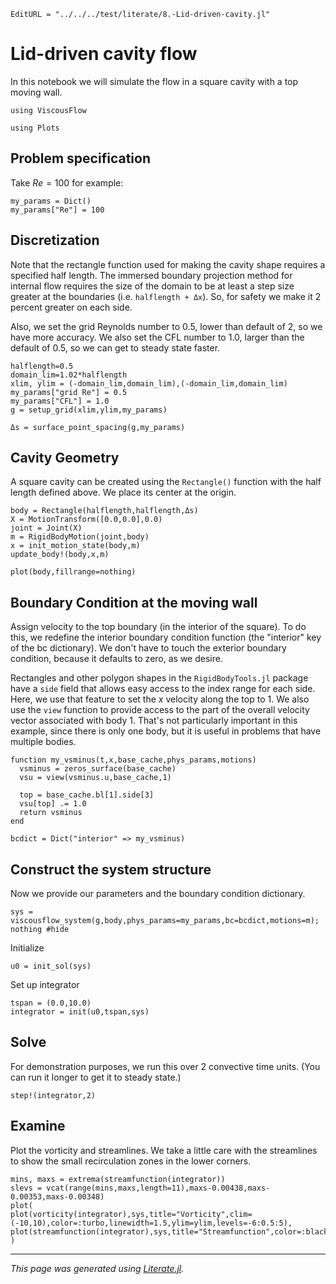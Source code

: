 ```@meta
EditURL = "../../../test/literate/8.-Lid-driven-cavity.jl"
```

# Lid-driven cavity flow
In this notebook we will simulate the flow in a square cavity with a top moving wall.

````@example 8.-Lid-driven-cavity
using ViscousFlow
````

````@example 8.-Lid-driven-cavity
using Plots
````

## Problem specification
Take $Re=100$ for example:

````@example 8.-Lid-driven-cavity
my_params = Dict()
my_params["Re"] = 100
````

## Discretization
Note that the rectangle function used for making the cavity shape requires a specified half length. The
immersed boundary projection method for internal flow requires the size of the domain to
be at least a step size greater at the boundaries (i.e. `halflength + Δx`).
So, for safety we make it 2 percent greater on each side.

Also, we set the grid Reynolds number to 0.5, lower than default of 2, so we have more
accuracy. We also set the CFL number to 1.0, larger than the default of 0.5, so we
can get to steady state faster.

````@example 8.-Lid-driven-cavity
halflength=0.5
domain_lim=1.02*halflength
xlim, ylim = (-domain_lim,domain_lim),(-domain_lim,domain_lim)
my_params["grid Re"] = 0.5
my_params["CFL"] = 1.0
g = setup_grid(xlim,ylim,my_params)

Δs = surface_point_spacing(g,my_params)
````

## Cavity Geometry
A square cavity can be created using the `Rectangle()` function with the half length defined above.
We place its center at the origin.

````@example 8.-Lid-driven-cavity
body = Rectangle(halflength,halflength,Δs)
X = MotionTransform([0.0,0.0],0.0)
joint = Joint(X)
m = RigidBodyMotion(joint,body)
x = init_motion_state(body,m)
update_body!(body,x,m)
````

````@example 8.-Lid-driven-cavity
plot(body,fillrange=nothing)
````

## Boundary Condition at the moving wall
Assign velocity to the top boundary (in the interior of the square). To do this,
we redefine the interior boundary condition function (the "interior" key of
the bc dictionary). We don't have to touch the exterior boundary condition,
because it defaults to zero, as we desire.

Rectangles and other polygon shapes in the `RigidBodyTools.jl`
package have a `side` field that allows easy access to the index range
for each side. Here, we use that feature to set the $x$ velocity
along the top to 1. We also use the `view` function to provide access
to the part of the overall velocity vector associated with body 1. That's
not particularly important in this example, since there is only one body,
but it is useful in problems that have multiple bodies.

````@example 8.-Lid-driven-cavity
function my_vsminus(t,x,base_cache,phys_params,motions)
  vsminus = zeros_surface(base_cache)
  vsu = view(vsminus.u,base_cache,1)

  top = base_cache.bl[1].side[3]
  vsu[top] .= 1.0
  return vsminus
end

bcdict = Dict("interior" => my_vsminus)
````

## Construct the system structure
Now we provide our parameters and the boundary condition dictionary.

````@example 8.-Lid-driven-cavity
sys = viscousflow_system(g,body,phys_params=my_params,bc=bcdict,motions=m);
nothing #hide
````

Initialize

````@example 8.-Lid-driven-cavity
u0 = init_sol(sys)
````

Set up integrator

````@example 8.-Lid-driven-cavity
tspan = (0.0,10.0)
integrator = init(u0,tspan,sys)
````

## Solve
For demonstration purposes, we run this over 2 convective time units. (You can run it longer to get it
to steady state.)

````@example 8.-Lid-driven-cavity
step!(integrator,2)
````

## Examine
Plot the vorticity and streamlines. We take a little care with the
streamlines to show the small recirculation zones in the lower corners.

````@example 8.-Lid-driven-cavity
mins, maxs = extrema(streamfunction(integrator))
slevs = vcat(range(mins,maxs,length=11),maxs-0.00438,maxs-0.00353,maxs-0.00348)
plot(
plot(vorticity(integrator),sys,title="Vorticity",clim=(-10,10),color=:turbo,linewidth=1.5,ylim=ylim,levels=-6:0.5:5),
plot(streamfunction(integrator),sys,title="Streamfunction",color=:black,ylim=ylim,levels=slevs)
)
````

---

*This page was generated using [Literate.jl](https://github.com/fredrikekre/Literate.jl).*

